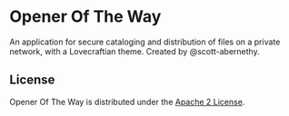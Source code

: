 # Opener Of The Way

An application for secure cataloging and distribution of files on a private network, with a Lovecraftian theme.
Created by @scott-abernethy.

## License

Opener Of The Way is distributed under the [Apache 2 License](http://www.apache.org/licenses/LICENSE-2.0.html).
